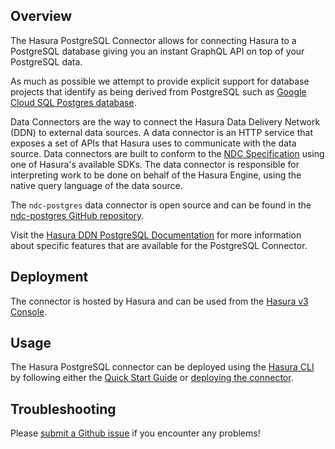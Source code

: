 ## Overview

The Hasura PostgreSQL Connector allows for connecting Hasura to a PostgreSQL database giving you an instant GraphQL API on top of your PostgreSQL data.

As much as possible we attempt to provide explicit support for database projects that identify as being derived from PostgreSQL such as [Google Cloud SQL Postgres database](https://cloud.google.com/sql).

Data Connectors are the way to connect the Hasura Data Delivery Network (DDN) to external data sources. A data connector is an HTTP service that exposes a set of APIs that Hasura uses to communicate with the data source. Data connectors are built to conform to the [NDC Specification](https://hasura.github.io/ndc-spec/overview.html) using one of Hasura's available SDKs. The data connector is responsible for interpreting work to be done on behalf of the Hasura Engine, using the native query language of the data source.

The `ndc-postgres` data connector is open source and can be found in the [ndc-postgres GitHub repository](https://github.com/hasura/ndc-postgres). 

Visit the
[Hasura DDN PostgreSQL Documentation](https://hasura.io/docs/3.0/connectors/postgresql/) 
for more information about specific features that are available for the PostgreSQL Connector.

## Deployment

The connector is hosted by Hasura and can be used from the [Hasura v3 Console](https://console.hasura.io).

## Usage

The Hasura PostgreSQL connector can be deployed using the [Hasura CLI](https://hasura.io/docs/3.0/cli/overview) by following either the [Quick Start Guide](https://hasura.io/docs/3.0/getting-started/overview/) or [deploying the connector](https://hasura.io/docs/3.0/connectors/deployment).

## Troubleshooting

Please [submit a Github issue](https://github.com/hasura/graphql-engine/issues/new)
if you encounter any problems!
